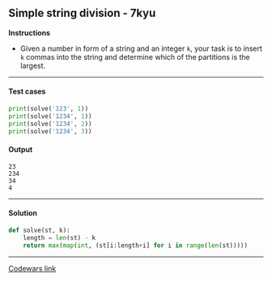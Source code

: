 ## Simple string division - 7kyu

**Instructions**

- Given a number in form of a string and an integer `k`, your task is to insert `k` commas into the string and determine which of the partitions is the largest.

---

#### Test cases

```python
print(solve('123', 1))
print(solve('1234', 1))
print(solve('1234', 2))
print(solve('1234', 3))
```

#### Output

```
23
234
34
4
```

---

#### Solution

```python
def solve(st, k):
    length = len(st) - k
    return max(map(int, (st[i:length+i] for i in range(len(st)))))
```

---

[Codewars link](https://www.codewars.com/kata/5b83c1c44a6acac33400009a)
